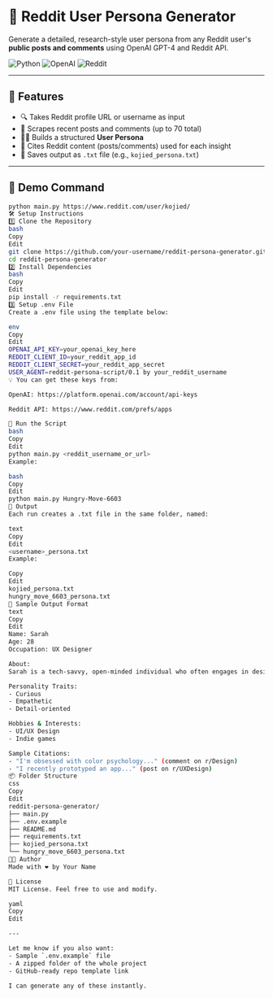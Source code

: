 # 🧠 Reddit User Persona Generator

Generate a detailed, research-style user persona from any Reddit user's **public posts and comments** using OpenAI GPT-4 and Reddit API.

![Python](https://img.shields.io/badge/Python-3.8+-blue?style=flat-square&logo=python)
![OpenAI](https://img.shields.io/badge/OpenAI-GPT--4-black?style=flat-square&logo=openai)
![Reddit](https://img.shields.io/badge/Reddit-API-orange?style=flat-square&logo=reddit)

---

## 📌 Features

- 🔍 Takes Reddit profile URL or username as input
- 🧵 Scrapes recent posts and comments (up to 70 total)
- 🧑‍💼 Builds a structured **User Persona**
- 📝 Cites Reddit content (posts/comments) used for each insight
- 📄 Saves output as `.txt` file (e.g., `kojied_persona.txt`)

---

## 🚀 Demo Command

```bash
python main.py https://www.reddit.com/user/kojied/
🛠️ Setup Instructions
1️⃣ Clone the Repository
bash
Copy
Edit
git clone https://github.com/your-username/reddit-persona-generator.git
cd reddit-persona-generator
2️⃣ Install Dependencies
bash
Copy
Edit
pip install -r requirements.txt
3️⃣ Setup .env File
Create a .env file using the template below:

env
Copy
Edit
OPENAI_API_KEY=your_openai_key_here
REDDIT_CLIENT_ID=your_reddit_app_id
REDDIT_CLIENT_SECRET=your_reddit_app_secret
USER_AGENT=reddit-persona-script/0.1 by your_reddit_username
💡 You can get these keys from:

OpenAI: https://platform.openai.com/account/api-keys

Reddit API: https://www.reddit.com/prefs/apps

🔄 Run the Script
bash
Copy
Edit
python main.py <reddit_username_or_url>
Example:

bash
Copy
Edit
python main.py Hungry-Move-6603
📁 Output
Each run creates a .txt file in the same folder, named:

text
Copy
Edit
<username>_persona.txt
Example:

Copy
Edit
kojied_persona.txt
hungry_move_6603_persona.txt
📄 Sample Output Format
text
Copy
Edit
Name: Sarah
Age: 28
Occupation: UX Designer

About:
Sarah is a tech-savvy, open-minded individual who often engages in design and psychology discussions...

Personality Traits:
- Curious
- Empathetic
- Detail-oriented

Hobbies & Interests:
- UI/UX Design
- Indie games

Sample Citations:
- "I'm obsessed with color psychology..." (comment on r/Design)
- "I recently prototyped an app..." (post on r/UXDesign)
📦 Folder Structure
css
Copy
Edit
reddit-persona-generator/
├── main.py
├── .env.example
├── README.md
├── requirements.txt
├── kojied_persona.txt
└── hungry_move_6603_persona.txt
🧑‍💻 Author
Made with ❤️ by Your Name

📜 License
MIT License. Feel free to use and modify.

yaml
Copy
Edit

---

Let me know if you also want:
- Sample `.env.example` file  
- A zipped folder of the whole project  
- GitHub-ready repo template link

I can generate any of these instantly.

